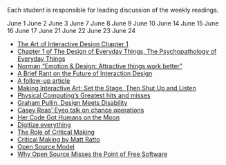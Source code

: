 Each student is responsible for leading discussion of the weekly readings.

June 1
June 2
June 3
June 7
June 8
June 9
June 10
June 14
June 15
June 16
June 17
June 21
June 22
June 23
June 24


- [The Art of Interactive Design Chapter
	1](docs/theArtOfInteractiveDesign.pdf) 
- [Chapter 1 of The Design of Everyday Things, The Psychopathology of Everyday Things](http://pages.ucsd.edu/~mboyle/COGS1/readings/Norman-COGS1-The%20Psychopathology-of-Everyday-Things.pdf) 
- [Norman,“Emotion & Design: Attractive things work
	better”](https://jnd.org/emotion_design_attractive_things_work_better/) 
- [A Brief Rant on the Future of Interaction
	Design](http://worrydream.com/ABriefRantOnTheFutureOfInteractionDesign/)
- [A follow-up
	article](http://worrydream.com/ABriefRantOnTheFutureOfInteractionDesign/responses.html)
- [Making Interactive Art: Set the Stage, Then Shut Up and
	Listen](http://www.tigoe.net/blog/category/physicalcomputing/405/)
- [Physical Computing’s Greatest hits and
	misses](http://www.tigoe.net/blog/category/physicalcomputing/176/) 
- [Graham Pullin, Design Meets Disability](docs/Design_meets_disability.pdf)
- [Casey Reas’ Eyeo talk on chance operations](https://vimeo.com/45851523) 
- [Her Code Got Humans on the
	Moon](http://www.wired.com/2015/10/margaret-hamilton-nasa-apollo/) 
- [Digitize everything](doc/digitizeEverything.pdf) 
- [The Role of Critical
	Making](https://waag.org/en/article/role-critical-making) 
- [Critical Making by Matt
	Ratto](http://opendesignnow.org/index.html%3Fp=434.html) 
- [Open Source Model](https://en.wikipedia.org/wiki/Open-source_model) 
- [Why Open Source Misses the Point of Free
	Software](https://www.gnu.org/philosophy/open-source-misses-the-point.en.html) 
